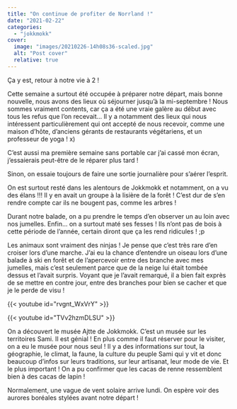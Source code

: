 ```yaml
---
title: "On continue de profiter de Norrland !"
date: "2021-02-22"
categories: 
  - "jokkmokk"
cover:
  image: "images/20210226-14h08s36-scaled.jpg"
  alt: "Post cover"
  relative: true
---
```


Ça y est, retour à notre vie à 2 !

Cette semaine a surtout été occupée à préparer notre départ, mais bonne nouvelle, nous avons des lieux où séjourner jusqu’à la mi-septembre ! Nous sommes vraiment contents, car ça a été une vraie galère au début avec tous les refus que l’on recevait... Il y a notamment des lieux qui nous intéressent particulièrement qui ont accepté de nous recevoir, comme une maison d’hôte, d’anciens gérants de restaurants végétariens, et un professeur de yoga ! x)

C’est aussi ma première semaine sans portable car j’ai cassé mon écran, j’essaierais peut-être de le réparer plus tard !

Sinon, on essaie toujours de faire une sortie journalière pour s’aérer l’esprit.

On est surtout resté dans les alentours de Jokkmokk et notamment, on a vu des élans !!! Il y en avait un groupe à la lisière de la forêt ! C’est dur de s’en rendre compte car ils ne bougent pas, comme les arbres !

Durant notre balade, on a pu prendre le temps d’en observer un au loin avec nos jumelles. Enfin... on a surtout maté ses fesses ! Ils n’ont pas de bois à cette période de l’année, certain diront que ça les rend ridicules ! ;p

Les animaux sont vraiment des ninjas ! Je pense que c’est très rare d’en croiser lors d’une marche. J’ai eu la chance d’entendre un oiseau lors d’une balade à ski en forêt et de l’apercevoir entre des branche avec mes jumelles, mais c’est seulement parce que de la neige lui était tombée dessus et l’avait surpris. Voyant que je l’avait remarqué, il a bien fait exprès de se mettre en contre jour, entre des branches pour bien se cacher et que je le perde de visu !

{{< youtube id="rvgnt_WxVrY" >}}
 <br/>

{{< youtube id="TVv2hzmDLSU" >}}
 <br/>

On a découvert le musée Ajtte de Jokkmokk. C’est un musée sur les territoires Sami. Il est génial ! En plus comme il faut réserver pour le visiter, on a eu le musée pour nous seul ! Il y a des informations sur tout, la géographie, le climat, la faune, la culture du peuple Sami qui y vit et donc beaucoup d’infos sur leurs traditions, sur leur artisanat, leur mode de vie. Et le plus important ! On a pu confirmer que les cacas de renne ressemblent bien à des cacas de lapin !

Normalement, une vague de vent solaire arrive lundi. On espère voir des aurores boréales stylées avant notre départ !
